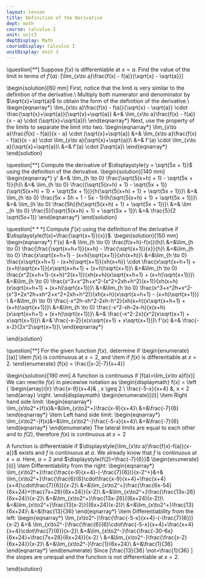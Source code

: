 ```yaml
---
layout: lesson
title: Definition of the Derivative
dept: math
course: calculus-I
unit: unit3
deptDisplay: Math
courseDisplay: Calculus I
unitDisplay: Unit 3
---
```


\question[$**$] Suppose $f(x)$ is differentiable at $x = a$. Find the value of the limit in terms of $f'(a)$:
\[\lim_{x\to a}\frac{f(x) - f(a)}{\sqrt{x} - \sqrt{a}}\]

\begin{solution}[60 mm]
First, notice that the limit is very similar to the definition of the derivative.\\ Multiply both numerator and denominator by $\sqrt{x}+\sqrt{a}$ to obtain the form of the definition of the derivative.\\
\begin{eqnarray*}
\lim_{x\to a}\frac{f(x) - f(a)}{\sqrt{x} - \sqrt{a}} \cdot \frac{\sqrt{x}+\sqrt{a}}{\sqrt{x}+\sqrt{a}} &=& \lim_{x\to a}\frac{f(x) - f(a)}{x - a} \cdot (\sqrt{x}+\sqrt{a})\\
\end{eqnarray*}
Next, use the property of the limits to separate the limit into two.
\begin{eqnarray*}
\lim_{x\to a}\frac{f(x) - f(a)}{x - a} \cdot (\sqrt{x}+\sqrt{a}) &=& \lim_{x\to a}\frac{f(x) - f(a)}{x - a} \cdot \lim_{x\to a}(\sqrt{x}+\sqrt{a})\\
&=& f'(a) \cdot \lim_{x\to a}(\sqrt{x}+\sqrt{a})\\
&=& f'(a) \cdot 2\sqrt{a}\\
\end{eqnarray*}
\end{solution}


\question[$**$] Compute the derivative of $\displaystyle{y = \sqrt{5x + 1}}$ using the definition of the derivative. 
\begin{solution}[140 mm]
\begin{eqnarray*}
y' &=& \lim_{h \to 0} \frac{\sqrt{5(x+h) + 1} - \sqrt{5x + 1}}{h}\\
&=& \lim_{h \to 0} \frac{(\sqrt{5(x+h) + 1} - \sqrt{5x + 1})(\sqrt{5(x+h) + 1} + \sqrt{5x + 1})}{h(\sqrt{5(x+h) + 1} + \sqrt{5x + 1})}\\
&=& \lim_{h \to 0} \frac{5x + 5h + 1 - 5x - 1}{h(\sqrt{5(x+h) + 1} + \sqrt{5x + 1})}\\
&=& \lim_{h \to 0} \frac{5h}{h(\sqrt{5(x+h) + 1} + \sqrt{5x + 1})}\\
&=& \lim _{h \to 0} \frac{5}{\sqrt{5(x+h) + 1} + \sqrt{5x + 1}}\\
&=& \frac{5}{2 \sqrt{5x+1}}
\end{eqnarray*}
\end{solution}

\question[$***$] Compute $f'(x)$ using the definition of the derivative if $\displaystyle{f(x)=\frac{\sqrt{x+1}}{x}}$. 
\begin{solution}[150 mm]
\begin{eqnarray*}
f'(x) &=& \lim_{h \to 0} \frac{f(x+h)-f(x)}{h}\\
&=&\lim_{h \to 0} \frac{\frac{\sqrt{x+h+1}}{x+h} - \frac{\sqrt{x+1}}{x}}{h}\\
&=&\lim_{h \to 0} \frac{x\sqrt{x+h+1} - (x+h)\sqrt{x+1}}{xh(x+h)}\\
&=&\lim_{h \to 0}  \frac{x\sqrt{x+h+1} - (x+h)\sqrt{x+1}}{xh(x+h)} \cdot \frac{x\sqrt{x+h+1} + (x+h)\sqrt{x+1}}{x\sqrt{x+h+1} + (x+h)\sqrt{x+1}}\\
&=&\lim_{h \to 0} \frac{x^2(x+h+1)-(x+h)^2(x+1)}{xh(x+h)(x\sqrt{x+h+1} + (x+h)\sqrt{x+1})}\\
&=&\lim_{h \to 0}  \frac{x^3+x^2h+x^2-(x^2+2xh+h^2)(x+1)}{xh(x+h)(x\sqrt{x+h+1} + (x+h)\sqrt{x+1})}\\
&=&\lim_{h \to 0} \frac{x^3+x^2h+x^2-(x^3+2x^2h+xh^2+x^2+2xh+h^2)}{xh(x+h)(x\sqrt{x+h+1} - (x+h)\sqrt{x+1})} \\
&=&\lim_{h \to 0}  \frac{-x^2h-xh^2-2xh-h^2}{xh(x+h)(x\sqrt{x+h+1} + (x+h)\sqrt{x+1})}\\
&=&\lim_{h \to 0}  \frac{-x^2-xh-2x-h}{x(x+h)(x\sqrt{x+h+1} + (x+h)\sqrt{x+1})}\\
&=& \frac{-x^2-2x}{x^2(x\sqrt{x+1} + x\sqrt{x+1})}\\
&=& \frac{-x-2}{x(x\sqrt{x+1} + x\sqrt{x+1})}\\
f'(x) &=& \frac{-x-2}{2x^2\sqrt{x+1}}\\
\end{eqnarray*}

\end{solution}


\question[$**$] For the given function $f(x)$, determine if 
\begin{enumerate}[(a)]
\item $f(x)$ is continuous at $x = 2$, and 
\item if $f(x)$ is differentiable at $x = 2$. 
\end{enumerate}
\[f(x) = \frac{|x-2|-7}{x+4}\]

\begin{solution}[190 mm]
A function is continuous if \[f(a)=\lim_{x\to a}f(x)\]
We can rewrite $f(x)$ in piecewise notation as
\begin{displaymath}
f(x) = \left \{
\begin{array}{lr}
\frac{x-9}{x+4}& , x \geq 2 \\
\frac{-5-x}{x+4} &, x < 2
\end{array}
\right.
\end{displaymath}
\begin{enumerate}[(i)]
\item Right hand side limit:
\begin{eqnarray*}
\lim_{x\to2^+}f(x)&=&\lim_{x\to2^+}\frac{x-9}{x+4}\\
&=&\frac{-7}{6}
\end{eqnarray*}
\item Left hand side limit:
\begin{eqnarray*}
\lim_{x\to2^-}f(x)&=&\lim_{x\to2^-}\frac{-5-x}{x+4}\\
&=&\frac{-7}{6}
\end{eqnarray*}
\end{enumerate}
The lateral limits are equal to each other and to $f(2)$, therefore $f(x)$ is continuous at $x = 2$

A function is differentiable if $\displaystyle{\lim_{x\to a}\frac{f(x)-f(a)}{x-a}}$ exists and $f$ is continuous at $a$. We already know that $f$ is continuous at $x = a$. Here, $a=2$ and $\displaystyle{f(2)=\frac{-7}{6}}$
\begin{enumerate}[(i)]
\item Differentiability from the right:
\begin{eqnarray*}
\lim_{x\to2^+}\frac{\frac{x-9}{x+4}-(-\frac{7}{6})}{x-2^+}&=& \lim_{x\to2^+}\frac{\frac{6}{6}\cdot\frac{x-9}{x+4}+\frac{x+4}{x+4}\cdot\frac{7}{6}}{x-2}\\
&=&\lim_{x\to2^+}\frac{\frac{6x-54}{6x+24}+\frac{7x+28}{6x+24}}{x-2}\\
&=&\lim_{x\to2^+}\frac{\frac{13x-26}{6x+24}}{x-2}\\
&=&\lim_{x\to2^+}\frac{13x-26}{(6x+24)(x-2)}\\
&=&\lim_{x\to2^+}\frac{13(x-2)}{(6x+24)(x-2)}\\
&=&\lim_{x\to2^+}\frac{13}{6x+24}\\
&=&\frac{13}{36}
\end{eqnarray*}
\item Differentiability from the left:
\begin{eqnarray*}
\lim_{x\to2^-}\frac{\frac{-5-x}{x+4}-(-\frac{7}{6})}{x-2}
&=& \lim_{x\to2^-}\frac{\frac{6}{6}\cdot\frac{-5-x}{x+4}+\frac{x+4}{x+4}\cdot\frac{7}{6}}{x-2}\\
&=&\lim_{x\to2^-}\frac{\frac{-30-6x}{6x+24}+\frac{7x+28}{6x+24}}{x-2} \\
&=&\lim_{x\to2^-}\frac{\frac{x-2}{6x+24}}{x-2}\\
&=&\lim_{x\to2^-}\frac{1}{6x+24}\\
&=&\frac{1}{36}
\end{eqnarray*}
\end{enumerate}
Since \[\frac{13}{36} \not=\frac{1}{36} \] the slopes are unequal and the function is not differentiable at $x = 2$.

\end{solution}
